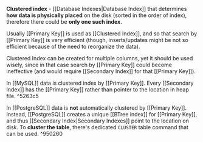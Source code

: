 **Clustered index** - [[Database Indexes|Database Index]] that determines **how data is physically placed** on the disk (sorted in the order of index), therefore there could be **only one such index**.

Usually [[Primary Key]] is used as [[Clustered Index]], and so that search by [[Primary Key]] is very efficient (though, inserts/updates might be not so efficient because of the need to reorganize the data).

Clustered Index can be created for multiple columns, yet it should be used wisely, since in that case search by [[Primary Key]] could become ineffective (and would require [[Secondary Index]] for that [[Primary Key]]).

In [[MySQL]] data is clustered index by [[Primary Key]]. Every [[Secondary Index]] has the [[Primary Key]] rather than pointer to the location in heap file. ^5263c5

In [[PostgreSQL]] data is **not** automatically clustered by [[Primary Key]]. Instead, [[PostgreSQL]] creates a unique [[BTree index]] for [[Primary Key]], and thus [[Secondary Index|Secondary Indexes]] point to the location on disk. To **cluster the table**, there's dedicated `CLUSTER` table command that can be used. ^950260

